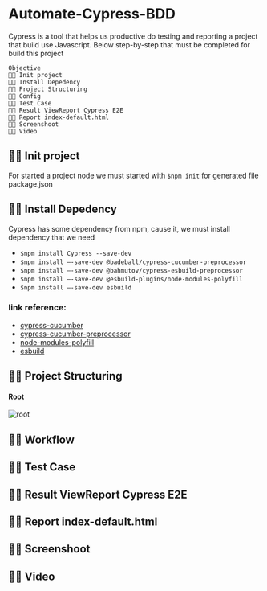 # Automate-Cypress-BDD
Cypress is a tool that helps us productive do testing and reporting a project that build use Javascript.
Below step-by-step that must be completed  for build this project
```
Objective 
👩‍💻 Init project
👩‍💻 Install Depedency
👩‍💻 Project Structuring
👩‍💻 Config
👩‍💻 Test Case
👩‍💻 Result ViewReport Cypress E2E
👩‍💻 Report index-default.html
👩‍💻 Screenshoot
👩‍💻 Video
```

## 👩‍💻 Init project
For started a project node we must started with `$npm init` for generated file package.json
## 👩‍💻 Install Depedency
Cypress has some dependency from npm, cause it, we must install dependency that we need
- `$npm install Cypress --save-dev`
- `$npm install –-save-dev @badeball/cypress-cucumber-preprocessor`
- `$npm install –-save-dev @bahmutov/cypress-esbuild-preprocessor`
- `$npm install –-save-dev @esbuild-plugins/node-modules-polyfill`
- `$npm install –-save-dev esbuild`

### link reference:
- [cypress-cucumber](https://www.npmjs.com/package/@badeball/cypress-cucumber-preprocessor)
- [cypress-cucumber-preprocessor](https://github.com/bahmutov/cypress-esbuild-preprocessor)
- [node-modules-polyfill](https://www.npmjs.com/package/@esbuild-plugins/node-modules-polyfill)
- [esbuild](https://esbuild.github.io/getting-started/)

## 👩‍💻 Project Structuring

#### Root
![root](https://drive.google.com/file/d/1JoTleJU4fXtFe3ebvoJP7mqOY25m0Opd/view?usp=sharing)


## 👩‍💻 Workflow
## 👩‍💻 Test Case
## 👩‍💻 Result ViewReport Cypress E2E
## 👩‍💻 Report index-default.html
## 👩‍💻 Screenshoot
## 👩‍💻 Video
